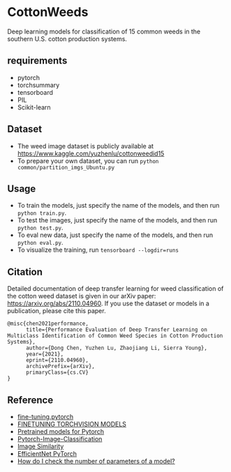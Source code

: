 # CottonWeeds
Deep learning models for classification of 15 common weeds in the southern U.S. cotton production systems.

## requirements
- pytorch
- torchsummary 
- tensorboard  
- PIL
- Scikit-learn


## Dataset
- The weed image dataset is publicly available at https://www.kaggle.com/yuzhenlu/cottonweedid15
- To prepare your own dataset, you can run `python common/partition_imgs_Ubuntu.py`

## Usage
- To train the models, just specify the name of the models, and then run `python train.py`.
- To test the images,  just specify the name of the models, and then run `python test.py`.
- To eval new data,  just specify the name of the models, and then run `python eval.py`.
- To visualize the training, run `tensorboard --logdir=runs`


## Citation
Detailed documentation of deep transfer learning for weed classification of the cotton weed dataset is given in our arXiv paper: https://arxiv.org/abs/2110.04960. If you use the dataset or models in a publication, please cite this paper.
```
@misc{chen2021performance,
      title={Performance Evaluation of Deep Transfer Learning on Multiclass Identification of Common Weed Species in Cotton Production Systems}, 
      author={Dong Chen, Yuzhen Lu, Zhaojiang Li, Sierra Young},
      year={2021},
      eprint={2110.04960},
      archivePrefix={arXiv},
      primaryClass={cs.CV}
}
```


## Reference
- [fine-tuning.pytorch](https://github.com/meliketoy/fine-tuning.pytorch#fine-tuningpytorch)
- [FINETUNING TORCHVISION MODELS](https://pytorch.org/tutorials/beginner/finetuning_torchvision_models_tutorial.html)
- [Pretrained models for Pytorch](https://github.com/Cadene/pretrained-models.pytorch)
- [Pytorch-Image-Classification](https://github.com/anilsathyan7/pytorch-image-classification)
- [Image Similarity](https://github.com/ryanfwy/image-similarity)
- [EfficientNet PyTorch](https://github.com/lukemelas/EfficientNet-PyTorch)
- [How do I check the number of parameters of a model?](https://discuss.pytorch.org/t/how-do-i-check-the-number-of-parameters-of-a-model/4325/9)
